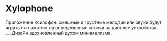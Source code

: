 # Xylophone

Приложение Ксилофон: смешные и грустные мелодии или звуки будут играть по нажатию на определенные кнопки на дисплее устройства.
___Дизайн вдохновленный духом минимализма.
